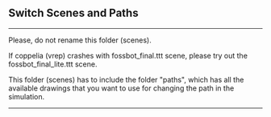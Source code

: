 ## Switch Scenes and Paths
***
Please, do not rename this folder (scenes).

If coppelia (vrep) crashes with fossbot_final.ttt scene, please try out the fossbot_final_lite.ttt scene.

This folder (scenes) has to include the folder "paths", which has all the available drawings that you want to use
for changing the path in the simulation.
***